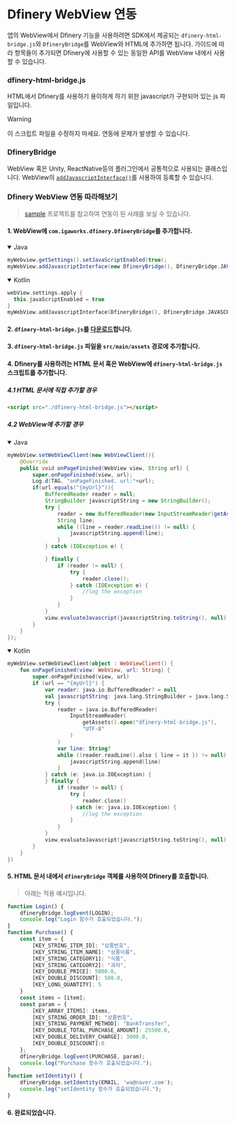 # Dfinery WebView 연동
앱의 WebView에서 Dfinery 기능을 사용하려면 SDK에서 제공되는 `dfinery-html-bridge.js`와 `DfineryBridge`를 WebView와 HTML에 추가하면 됩니다. 가이드에 따라 항목들이 추가되면 Dfinery에 사용할 수 있는 동일한 API를 WebView 내에서 사용할 수 있습니다.

### dfinery-html-bridge.js
HTML에서 Dfinery를 사용하기 용이하게 하기 위한 javascript가 구현되어 있는 js 파일입니다.

> [!WARNING]
> 이 스크립트 파일을 수정하지 마세요. 연동에 문제가 발생할 수 있습니다.

### DfineryBridge
WebView 혹은 Unity, ReactNative등의 플러그인에서 공통적으로 사용되는 클래스입니다. WebView의 [`addJavascriptInterface()`](https://developer.android.com/reference/android/webkit/WebView#addJavascriptInterface(java.lang.Object,%20java.lang.String))를 사용하여 등록할 수 있습니다.

### Dfinery WebView 연동 따라해보기

> [sample](../../sample/) 프로젝트를 참고하여 연동이 된 사례를 보실 수 있습니다.

#### 1. WebView에 `com.igaworks.dfinery.DfineryBridge`를 추가합니다.

<details open>
  <summary>Java</summary>

```java
myWebview.getSettings().setJavaScriptEnabled(true);
myWebView.addJavascriptInterface(new DfineryBridge(), DfineryBridge.JAVASCRIPT_INTERFACE_NAME);
```

</details>

<details open>
  <summary>Kotlin</summary>

```kotlin
webView.settings.apply {
  this.javaScriptEnabled = true
}
myWebView.addJavascriptInterface(DfineryBridge(), DfineryBridge.JAVASCRIPT_INTERFACE_NAME)
```

</details>

#### 2. `dfinery-html-bridge.js`를 [다운로드](../../assets/dfinery-html-bridge.js)합니다. 
#### 3. `dfinery-html-bridge.js` 파일을 `src/main/assets` 경로에 추가합니다.
#### 4. Dfinery를 사용하려는 HTML 문서 혹은 WebView에 `dfinery-html-bridge.js` 스크립트를 추가합니다.
##### 4.1 HTML 문서에 직접 추가할 경우

```html
<script src="./dfinery-html-bridge.js"></script>
```

##### 4.2 WebView에 추가할 경우

<details open>
  <summary>Java</summary>

```java
myWebView.setWebViewClient(new WebViewClient(){
    @Override
    public void onPageFinished(WebView view, String url) {
        super.onPageFinished(view, url);
        Log.d(TAG, "onPageFinished. url:"+url);
        if(url.equals("{myUrl}")){
            BufferedReader reader = null;
            StringBuilder javascriptString = new StringBuilder();
            try {
                reader = new BufferedReader(new InputStreamReader(getAssets().open("dfinery-html-bridge.js"), "UTF-8"));
                String line;
                while ((line = reader.readLine()) != null) {
                    javascriptString.append(line);
                }
            } catch (IOException e) {

            } finally {
                if (reader != null) {
                    try {
                        reader.close();
                    } catch (IOException e) {
                        //log the exception
                    }
                }
            }
            view.evaluateJavascript(javascriptString.toString(), null);
        }
    }
});
```

</details>

<details open>
  <summary>Kotlin</summary>

```kotlin
myWebView.setWebViewClient(object : WebViewClient() {
    fun onPageFinished(view: WebView, url: String) {
        super.onPageFinished(view, url)
        if (url == "{myUrl}") {
            var reader: java.io.BufferedReader? = null
            val javascriptString: java.lang.StringBuilder = java.lang.StringBuilder()
            try {
                reader = java.io.BufferedReader(
                    InputStreamReader(
                        getAssets().open("dfinery-html-bridge.js"),
                        "UTF-8"
                    )
                )
                var line: String?
                while ((reader.readLine().also { line = it }) != null) {
                    javascriptString.append(line)
                }
            } catch (e: java.io.IOException) {
            } finally {
                if (reader != null) {
                    try {
                        reader.close()
                    } catch (e: java.io.IOException) {
                        //log the exception
                    }
                }
            }
            view.evaluateJavascript(javascriptString.toString(), null)
        }
    }
})
```

</details>

#### 5. HTML 문서 내에서 `dfineryBridge` 객체를 사용하여 Dfinery를 호출합니다.

> 아래는 적용 예시입니다.

```javascript
function Login() {
    dfineryBridge.logEvent(LOGIN);
    console.log("Login 함수가 호출되었습니다.");
}
function Purchase() {
    const item = {
        [KEY_STRING_ITEM_ID]: "상품번호",
        [KEY_STRING_ITEM_NAME]: "상품이름",
        [KEY_STRING_CATEGORY1]: "식품",
        [KEY_STRING_CATEGORY2]: "과자",
        [KEY_DOUBLE_PRICE]: 5000.0,
        [KEY_DOUBLE_DISCOUNT]: 500.0,
        [KEY_LONG_QUANTITY]: 5
    }
    const items = [item];
    const param = {
        [KEY_ARRAY_ITEMS]: items,
        [KEY_STRING_ORDER_ID]: "상품번호",
        [KEY_STRING_PAYMENT_METHOD]: "BankTransfer",
        [KEY_DOUBLE_TOTAL_PURCHASE_AMOUNT]: 25500.0,
        [KEY_DOUBLE_DELIVERY_CHARGE]: 3000.0,
        [KEY_DOUBLE_DISCOUNT]:0
    };
    dfineryBridge.logEvent(PURCHASE, param);
    console.log("Purchase 함수가 호출되었습니다.");
}
function setIdentity() {
    dfineryBridge.setIdentity(EMAIL, 'wa@naver.com');
    console.log("setIdentity 함수가 호출되었습니다.");
}
```

#### 6. 완료되었습니다.
